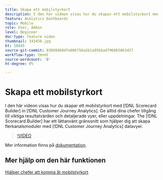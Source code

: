 ```yaml
---
title: Skapa ett mobilstyrkort
description: I den här videon visas hur du skapar ett mobilstyrkort med Styrkortet i Customer Journey Analytics. Ge alltid dina chefer tillgång till viktiga resultatvärden och detaljerade vyer, eller uppdelningar. Styrkortbyggaren har ett lättanvänt gränssnitt som hjälper dig att skapa flerkanalsdashboards med datavyer i Customer Journey Analytics.
feature: Analytics Dashboards
topic: Mobile
role: User, Admin
level: Beginner
doc-type: feature video
thumbnail: 343458.jpg
kt: 10445
source-git-commit: 03099d60dfa006756a261a95bbadf96085063d27
workflow-type: tm+mt
source-wordcount: '0'
ht-degree: 0%

---
```



# Skapa ett mobilstyrkort

I den här videon visas hur du skapar ett mobilstyrkort med [!DNL Scorecard Builder] in [!DNL Customer Journey Analytics]. Ge alltid dina chefer tillgång till viktiga resultatvärden och detaljerade vyer, eller uppdelningar. The [!DNL Scorecard Builder] har ett lättanvänt gränssnitt som hjälper dig att skapa flerkanalsmoduler med [!DNL Customer Journey Analytics] datavyer.

>[!VIDEO](https://video.tv.adobe.com/v/343458/?quality=12&learn=on)

Mer information finns på [dokumentation](https://experienceleague.adobe.com/docs/analytics-platform/using/cja-dashboards/create-scorecard.html).

## Mer hjälp om den här funktionen

[Hjälper chefer att komma åt mobilstyrkort](assist-executives-to-access-mobile-scorecards.md)